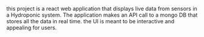this project is a react web application that displays live data from sensors in a Hydroponic system. The application makes an API call to a mongo DB that stores all the data in real time. the UI is meant to be interactive and appealing for users. 
